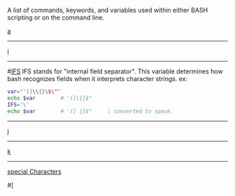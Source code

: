<!-- File Name: commands.md  -->
<!-- Author: Jeremiah Marks -->
<!-- Date:   2014-03-27 22:17:16 -->
<!-- Last Modified by:   Jeremiah Marks -->
<!-- Last Modified time: 2014-03-27 22:17:16 -->
<!-- Email: jeremiah@jlmarks.org-->
A list of commands, keywords, and variables used within either BASH scripting or on the command line. 

[a](#a)
***
[i](#i)
***

#[IFS](#ifs)
IFS stands for "internal field separator". This variable determines how bash recognizes
fields when it interprets character strings. ex:

```bash
var="'(]\\{}\$\""
echo $var        # '(]\{}$"
IFS='\'
echo $var        # '(] {}$"     \ converted to space.
```
***
[j](#j)
***
[k](#k)
***
[special Characters](#specchars)

#[\[](#leftbracket)
